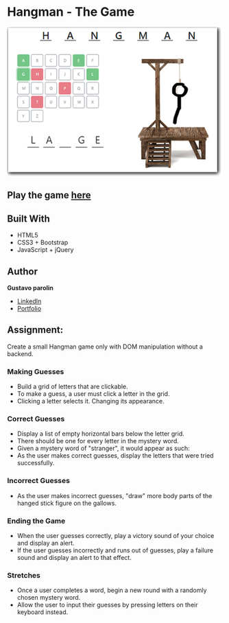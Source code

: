 # Hangman - The Game

![HangMan](/img/screen_cap.png)

## Play the game [here](http://www.parolin.net/project/hangman)


## Built With

* HTML5
* CSS3 + Bootstrap
* JavaScript + jQuery

## Author

**Gustavo parolin**
 * [LinkedIn](https://www.linkedin.com/in/gustavo-parolin/)
 * [Portfolio](http://www.parolin.net/)


## Assignment:        

Create a small Hangman game only with DOM manipulation without a backend.

### Making Guesses
* Build a grid of letters that are clickable.
* To make a guess, a user must click a letter in the grid.
* Clicking a letter selects it. Changing its appearance.

### Correct Guesses
* Display a list of empty horizontal bars below the letter grid.
* There should be one for every letter in the mystery word.
* Given a mystery word of "stranger", it would appear as such:
* As the user makes correct guesses, display the letters that were tried successfully.

### Incorrect Guesses
* As the user makes incorrect guesses, "draw" more body parts of the hanged stick figure on the gallows.

### Ending the Game
* When the user guesses correctly, play a victory sound of your choice and display an alert.
* If the user guesses incorrectly and runs out of guesses, play a failure sound and display an alert to that effect.

### Stretches
* Once a user completes a word, begin a new round with a randomly chosen mystery word.
* Allow the user to input their guesses by pressing letters on their keyboard instead.

